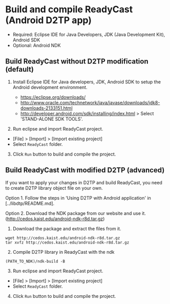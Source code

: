 Build and compile ReadyCast (Android D2TP app)
=====================================

* Required: Eclipse IDE for Java Developers, JDK (Java Development Kit), Android SDK
* Optional: Android NDK


Build ReadyCast without D2TP modification (default)
----------------------------------------------------

1. Install Eclipse IDE for Java developers, JDK, Android SDK
   to setup the Android development environment.
   * https://eclipse.org/downloads/
   * http://www.oracle.com/technetwork/java/javase/downloads/jdk8-downloads-2133151.html
   * http://developer.android.com/sdk/installing/index.html > Select 'STAND-ALONE SDK TOOLS'.

2. Run eclipse and import ReadyCast project.
 * [File] > [Import] > [Import existing project]
 * Select `ReadyCast` folder.

3. Click `Run` button to build and compile the project.


Build ReadyCast with modified D2TP (advanced)
----------------------------------------------

If you want to apply your changes in D2TP and build ReadyCast,
you need to create D2TP library object file on your own.

Option 1. Follow the steps in 'Using D2TP with Android application'
          in [../libdtp/README.md].

Option 2. Download the NDK package from our website and use it.
          (http://cedos.kaist.edu/android-ndk-r8d.tar.gz)

1. Download the package and extract the files from it.
  ```
  wget http://cedos.kaist.edu/android-ndk-r8d.tar.gz
  tar xvfz http://cedos.kaist.edu/android-ndk-r8d.tar.gz
  ```

2. Compile D2TP library in ReadyCast with the ndk
  ```
  (PATH_TO_NDK)/ndk-build -B
  ```

3. Run eclipse and import ReadyCast project.
 * [File] > [Import] > [Import existing project]
 * Select `ReadyCast` folder.

4. Click `Run` button to build and compile the project.